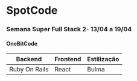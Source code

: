 # SpotCode
### Semana Super Full Stack 2- 13/04 a 19/04
#### OneBitCode 

|Backend|Frontend|Estilização|
|-------|--------|-----------|
|Ruby On Rails| React | Bulma |

